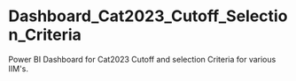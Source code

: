 # Dashboard_Cat2023_Cutoff_Selection_Criteria
Power BI Dashboard for Cat2023 Cutoff and selection Criteria for various IIM's.
